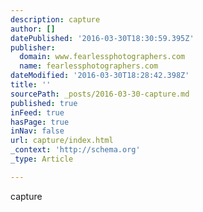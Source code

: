 ```yaml
---
description: capture
author: []
datePublished: '2016-03-30T18:30:59.395Z'
publisher:
  domain: www.fearlessphotographers.com
  name: fearlessphotographers.com
dateModified: '2016-03-30T18:28:42.398Z'
title: ''
sourcePath: _posts/2016-03-30-capture.md
published: true
inFeed: true
hasPage: true
inNav: false
url: capture/index.html
_context: 'http://schema.org'
_type: Article

---
```

capture